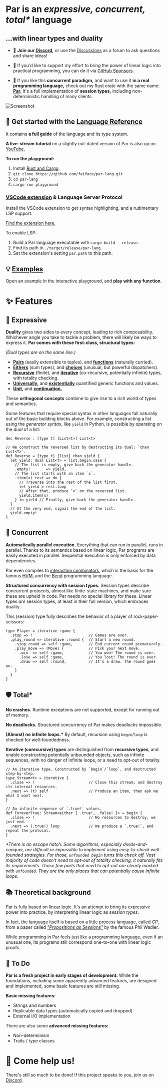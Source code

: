 # **Par** is an _expressive, concurrent, total*_ language
## ...with linear types and duality

- 💬 **Join our [Discord](https://discord.gg/8KsypefW99),** or use the
  [Discussions](https://github.com/faiface/par-lang/discussions) as a forum to ask questions and share ideas!

- 🫶 If you'd like to support my effort to bring the power of linear logic into practical programming, you can do
  it via [GitHub Sponsors](https://github.com/sponsors/faiface).

- 🦀 If you like this **concurrent paradigm,** and want to use it **in a real programming language,** check out
  my Rust crate with the same name: **[Par](https://github.com/faiface/par).** It's a full implementation
  of **session types,** including non-deterministic handling of many clients.

![Screenshot](screenshots/rock_paper_scissors.png)

## 🚀 Get started with the [Language Reference](https://faiface.github.io/par-lang/introduction.html)

It contains **a full guide** of the language and its type system.

**A live-stream tutorial** on a slightly out-dated version of Par is also up on [YouTube.](https://youtu.be/UX-p1bq-hkU?si=cHD4bzFIHjAiGg81)

**To run the playground:**

1. Install [Rust and Cargo](https://rustup.rs).
2. `git clone https://github.com/faiface/par-lang.git`
3. `cd par-lang`
4. `cargo run playground`

### [VSCode extension](https://marketplace.visualstudio.com/items/?itemName=par-lang.par-vscode) & Language Server Protocol

Install the VSCode extension to get syntax highlighting, and a rudimentary LSP support.

[Find the extension here.](https://marketplace.visualstudio.com/items/?itemName=par-lang.par-vscode)

To enable LSP:

1. Build a Par language executable with `cargo build --release`.
2. Find its path in `./target/release/par-lang`.
3. Set the extension's setting `par.path` to this path.

## 💡 [Examples](examples/)

Open an example in the interactive playground, and **play with any function.**

# ✨ Features

## 🧩 Expressive

**Duality** gives two sides to every concept, leading to rich composability. Whichever angle you take to
tackle a problem, there will likely be ways to express it.
**Par comes with these first-class, structural types:**

_(Dual types are on the same line.)_

- [**Pairs**](https://faiface.github.io/par-lang/types.html#pair-types) (easily extensible to tuples), and [**functions**](https://faiface.github.io/par-lang/types.html#function-types) (naturally curried).
- [**Eithers**](https://faiface.github.io/par-lang/types.html#either-types) (sum types), and [**choices**](https://faiface.github.io/par-lang/types.html#choice-types) (unusual, but powerful dispatchers).
- [**Recursive**](https://faiface.github.io/par-lang/types.html#recursive-types) (finite), and [**iterative**](https://faiface.github.io/par-lang/types.html#iterative-types) (co-recursive, potentially infinite) types, with totality checking.
- [**Universally,**](https://faiface.github.io/par-lang/types.html#universal-types) and [**existentially**](https://faiface.github.io/par-lang/types.html#existential-types) quantified generic functions and values.
- [**Unit,**](https://faiface.github.io/par-lang/types.html#the-unit-type) and [**continuation.**](https://faiface.github.io/par-lang/types.html#the-bottom-type)

These **orthogonal concepts** combine to give rise to a rich world of types and semantics.

Some features that require special syntax in other languages fall naturally out of the basic building
blocks above. For example, constructing a list using the _generator syntax_, like `yield` in Python,
is possible by operating on the _dual_ of a list:

```
dec Reverse : [type t] [List<t>] List<t>

// We construct the reversed list by destructing its dual: `chan List<T>`.
def Reverse = [type t] [list] chan yield {
  let yield: dual List<t> = list.begin.case {
    // The list is empty, give back the generator handle.
    .empty!       => yield,
    // The list starts with an item `x`.
    .item(x) rest => do {
      // Traverse into the rest of the list first.
      let yield = rest.loop
      // After that, produce `x` on the reversed list.
      yield.item(x)
    } in yield // Finally, give back the generator handle.
  }
  // At the very end, signal the end of the list.
  yield.empty!
}
```

## 🔗 Concurrent

**Automatically parallel execution.** Everything that can run in parallel, runs in parallel. Thanks to its
semantics based on linear logic, Par programs are easily executed in parallel. Sequential execution is only
enforced by data dependencies.

Par even compiles to [interaction combinators](https://core.ac.uk/download/pdf/81113716.pdf), which is the
basis for the famous [HVM](https://github.com/HigherOrderCO/HVM), and the
[Bend](https://github.com/HigherOrderCO/Bend) programming language.

**Structured concurrency with session types.** Session types describe concurrent protocols, almost like
finite-state machines, and make sure these are upheld in code. Par needs no special library for these.
Linear types _are_ session types, at least in their full version, which embraces duality.

This (session) type fully describes the behavior of a player of rock-paper-scissors:

```
type Player = iterative :game {
  .stop => !                         // Games are over.
  .play_round => iterative :round {  // Start a new round.
    .stop_round => self :game,       // End current round prematurely.
    .play_move => (Move) {           // Pick your next move.
      .win  => self :game,           // You won! The round is over.
      .lose => self :game,           // You lost! The round is over.
      .draw => self :round,          // It's a draw. The round goes on.
    }
  }
}
```

## 🛡️ Total*

**No crashes.** Runtime exceptions are not supported, except for running out of memory.

**No deadlocks.** Structured concurrency of Par makes deadlocks impossible.

**(Almost) no infinite loops.\*** By default, recursion using `begin`/`loop` is checked for well-foundedness.

**Iterative (corecursive) types** are distinguished from **recursive types**, and enable constructing
potentially unbounded objects, such as infinite sequences, with no danger of infinite loops, or a need
to opt-out of totality.

```
// An iterative type. Constructed by `begin`/`loop`, and destructed step-by-step.
type Stream<t> = iterative {
  .close => !                        // Close this stream, and destroy its internal resources.
  .next => (t) self                  // Produce an item, then ask me what I want next.
}

// An infinite sequence of `.true!` values.
def ForeverTrue: Stream<either { .true!, .false! }> = begin {
  .close => !                        // No resources to destroy, we just end.
  .next => (.true!) loop             // We produce a `.true!`, and repeat the protocol.
}
```

_\*There is an escape hatch. Some algorithms, especially divide-and-conquer, are difficult or impossible
to implement using easy-to-check well-founded strategies. For those, `unfounded begin` turns this check
off. Vast majority of code doesn't need to opt-out of totality checking, it naturally fits its requirements.
Those few parts that need to opt-out are clearly marked with `unfounded`. They are the only places
that can potentially cause infinite loops._

## 📚 Theoretical background

Par is fully based on [linear logic](https://plato.stanford.edu/entries/logic-linear/). It's an attempt to
bring its expressive power into practice, by interpreting linear logic as _session types_.

In fact, the language itself is based on a little process language, called _CP_, from a paper called
[_"Propositions as Sessions"_](https://www.pure.ed.ac.uk/ws/portalfiles/portal/18383989/Wadler_2012_Propositions_as_Sessions.pdf)
by the famous Phil Wadler.

While programming in Par feels just like a programming language, even if an unusual one, its programs
still correspond one-to-one with linear logic proofs.

## 📝 To Do

**Par is a fresh project in early stages of development.** While the foundations, including some apparently
advanced features, are designed and implemented, some basic features are still missing.

**Basic missing features:**

- Strings and numbers
- Replicable data types (automatically copied and dropped)
- External I/O implementation

There are also some **advanced missing features:**

- Non-determinism
- Traits / type classes

# 🤝 Come help us!

There's still so much to be done! If this project speaks to you, join us on
[Discord](https://discord.gg/8KsypefW99).

